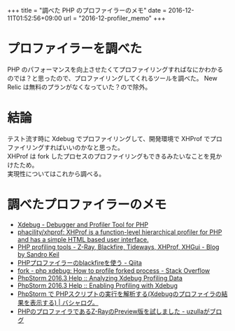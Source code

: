 +++
title = "調べた PHP のプロファイラーのメモ"
date = 2016-12-11T01:52:56+09:00
url = "2016-12-profiler_memo"
+++

# プロファイラーを調べた

PHP のパフォーマンスを向上させたくてプロファイリングすればなにかわかるのでは？と思ったので、プロファイリングしてくれるツールを調べた。
New Relic は無料のプランがなくなっていた？ので除外。

# 結論

テスト流す時に Xdebug でプロファイリングして、開発環境で XHProf でプロファイリングすればいいのかなと思った。  
XHProf は fork したプロセスのプロファイリングもできるみたいなことを見かけたため。  
実現性についてはこれから調べる。

# 調べたプロファイラーのメモ

- [Xdebug - Debugger and Profiler Tool for PHP](https://xdebug.org/)
- [phacility/xhprof: XHProf is a function-level hierarchical profiler for PHP and has a simple HTML based user interface.](https://github.com/phacility/xhprof)
- [PHP profiling tools - Z-Ray, Blackfire, Tideways, XHProf, XHGui - Blog by Sandro Keil](https://sandro-keil.de/blog/2015/02/10/php-profiling-tools/)
- [PHPプロファイラーのblackfireを使う - Qiita](http://qiita.com/bezeklik/items/926f73cccc5ddd452a06)
- [fork - php xdebug: How to profile forked process - Stack Overflow](http://stackoverflow.com/questions/16787462/php-xdebug-how-to-profile-forked-process)
- [PhpStorm 2016.3 Help :: Analyzing Xdebug Profiling Data](https://www.jetbrains.com/help/phpstorm/2016.3/analyzing-xdebug-profiling-data.html)
- [PhpStorm 2016.3 Help :: Enabling Profiling with Xdebug](https://www.jetbrains.com/help/phpstorm/2016.3/enabling-profiling-with-xdebug.html)
- [PhpStorm で PHPスクリプトの実行を解析する(Xdebugのプロファイラの結果を表示する) | バシャログ。](http://bashalog.c-brains.jp/12/11/08-095736.php)
- [PHPのプロファイラであるZ-RayのPreview版を試しました - uzullaがブログ](http://uzulla.hateblo.jp/entry/2015/10/28/124732)
